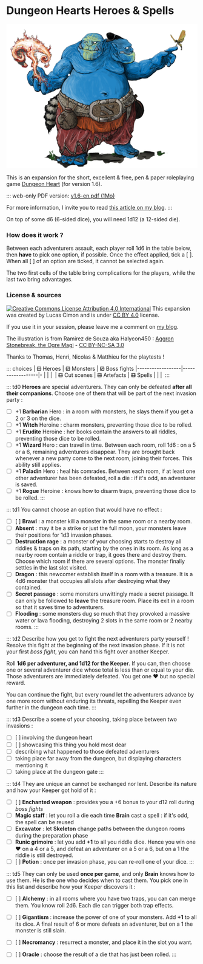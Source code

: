 <!-- vérifier monopage OK -->
# Dungeon Hearts <span></span> Heroes & Spells

![](aggron_stonebreak_the_ogre_magi_by_halycon450.png)

This is an expansion for the short, excellent & free, pen & paper roleplaying game [Dungeon Heart](https://mare-baixa.itch.io/dungeon-heart)
(for version 1.6).

::: web-only
PDF version: [v1.6-en.pdf (1Mo)](https://chezsoi.org/lucas/blog/images/jdr/DungeonHeartHeroesAndSpells-v1.6-en.pdf)

For more information, I invite you to read [this article on my blog](https://chezsoi.org/lucas/blog/dungeon-heart.html).
:::

On top of some d6 (6-sided dice), you will need 1d12 (a 12-sided die).

### How does it work ?
Between each adventurers assault, each player roll 1d6 in the table below, then **have** to pick one option, if possible.
Once the effect applied, tick a [ ]. When all [ ] of an option are ticked, it cannot be selected again.

The two first cells of the table bring complications for the players, while the last two bring advantages.

### License & sources
<a class="license" rel="license" href="http://creativecommons.org/licenses/by/4.0/"><img alt="Creative Commons License Attribution 4.0 International" src="https://i.creativecommons.org/l/by/4.0/88x31.png"></a>
This expansion was created by Lucas Cimon and is under [CC BY 4.0](http://creativecommons.org/licenses/by/4.0/) license.

If you use it in your session, please leave me a comment on [my blog](https://chezsoi.org/lucas/blog/dungeon-heart-heroes-and-spells.html).

The illustration is from Ramirez de Souza aka Halycon450 :
[Aggron Stonebreak, the Ogre Magi](https://www.deviantart.com/halycon450/art/Aggron-Stonebreak-the-Ogre-Magi-328201376)
\- [CC BY-NC-SA 3.0](http://creativecommons.org/licenses/by-nc-sa/3.0/)

Thanks to Thomas, Henri, Nicolas & Matthieu for the playtests !


::: choices
| ~~⚀~~ Heroes     | ~~⚁~~ Monsters   | ~~⚂~~ Boss fights
|------------------|------------------|-
|                  |                  |&nbsp;
| ~~⚃~~ Cut scenes | ~~⚄~~ Artefacts  | ~~⚅~~ Spells
|                  |                  |&nbsp;
:::

::: td0
**Heroes** are special adventurers.
They can only be defeated **after all their companions**.
Choose one of them that will be part of the next invasion party :
- [ ] +1 **Barbarian** Hero : in a room with monsters, he slays them if you get a 2 or 3 on the dice.
- [ ] +1 **Witch** Heroine : charm monsters, preventing those dice to be rolled.
- [ ] +1 **Erudite** Heroine : her books contain the answers to all riddles, preventing those dice to be rolled.
- [ ] +1 **Wizard** Hero : can travel in time. Between each room, roll 1d6 : on a 5 or a 6, remaining adventurers disappear.
They are brought back whenever a new party come to the next room, joining their forces. This ability still applies.
- [ ] +1 **Paladin** Hero : heal his comrades. Between each room, if at least one other adventurer has been defeated,
roll a die : if it's odd, an adventurer is saved.
- [ ] +1 **Rogue** Heroine : knows how to disarm traps, preventing those dice to be rolled.
:::

::: td1
You cannot choose an option that would have no effect :
- [ ] [ ] **Brawl** : a monster kill a monster in the same room or a nearby room.
- [ ] **Absent** : may it be a strike or just the full moon, your monsters leave their positions for 1d3 invasion phases.
- [ ] **Destruction rage** : a monster of your choosing starts to destroy all riddles & traps on its path, starting by the ones in its room.
As long as a nearby room contain a riddle or trap, it goes there and destroy them. Choose which room if there are several options.
The monster finally settles in the last slot visited.
- [ ] **Dragon** : this newcomer establish itself in a room with a treasure.
It is a 4d6 monster that occupies all slots after destroying what they contained.
- [ ] **Secret passage** : some monsters unwittingly made a secret passage.
It can only be followed to **leave** the treasure room.
Place its exit in a room so that it saves time to adventurers.
- [ ] **Flooding** : some monsters dug so much that they provoked a massive water or lava flooding,
destroying 2 slots in the same room or 2 nearby rooms.
:::

::: td2
Describe how you get to fight the next adventurers party yourself !
Resolve this fight at the beginning of the next invasion phase.
If it is not your first _boss fight_, you can hand this fight over another Keeper.

Roll **1d6 per adventurer, and 1d12 for the Keeper**.
If you can, then choose one or several adventurer dice whose total is less than or equal to your die.
Those adventurers are immediately defeated. You get one ❤ but no special reward.

You can continue the fight, but every round let the adventurers advance by one more room
without enduring its threats, repelling the Keeper even further in the dungeon each time.
:::

::: td3
Describe a scene of your choosing, taking place between two invasions :
- [ ] [ ] involving the dungeon heart
- [ ] [ ] showcasing this thing you hold most dear
- [ ] describing what happened to those defeated adventurers
- [ ] taking place far away from the dungeon, but displaying characters mentioning it
- [ ] taking place at the dungeon gate
:::

::: td4
They are unique an cannot be exchanged nor lent.
Describe its nature and how your Keeper got hold of it :
- [ ] [ ] **Enchanted weapon** : provides you a +6 bonus to your d12 roll during _boss fights_
- [ ] **Magic staff** : let you roll a die each time **Brain** cast a spell : if it's odd, the spell can be reused
- [ ] **Excavator** : let **Skeleton** change paths between the dungeon rooms during the preparation phase
- [ ] **Runic grimoire** : let you add **+1** to all you riddle dice.
Hence you win one ❤ on a 4 or a 5, and defeat an adventurer on a 5 or a 6, but on a 1 the riddle is still destroyed.
- [ ] [ ] **Potion** : once per invasion phase, you can re-roll one of your dice.
:::

::: td5
They can only be used **once per game**, and only **Brain** knows how to use them.
He is the one who decides when to cast them.
You pick one in this list and describe how your Keeper discovers it :
- [ ] [ ] **Alchemy** : in all rooms where you have two traps, you can can merge them.
You know roll 2d6. Each die can trigger both trap effects.
- [ ] [ ] **Gigantism** : increase the power of one of your monsters. Add **+1** to all its dice.
A final result of 6 or more defeats an adventurer, but on a 1 the monster is still slain.
- [ ] [ ] **Necromancy** : resurrect a monster, and place it in the slot you want.
- [ ] [ ] **Oracle** : choose the result of a die that has just been rolled.
:::


<link rel="stylesheet" type="text/css" href="DungeonHeartHeroesAndSpells.css">
<script src="DungeonHeartHeroesAndSpells.js"></script>
<style>
@media print {
  body { font-size: .65rem; }
}
</style>
